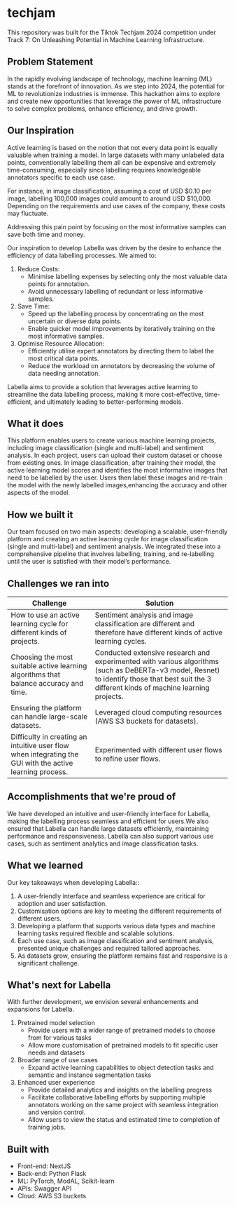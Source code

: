 # techjam
This repository was built for the Tiktok Techjam 2024 competition under Track 7: On Unleashing Potential in Machine Learning Infrastructure.

## Problem Statement

In the rapidly evolving landscape of technology, machine learning (ML) stands at the forefront of innovation. As we step into 2024, the potential for ML to revolutionize industries is immense. This hackathon aims to explore and create new opportunities that leverage the power of ML infrastructure to solve complex problems, enhance efficiency, and drive growth.

## Our Inspiration


Active learning is based on the notion that not every data point is equally valuable when training a model. In large datasets with many unlabeled data points, conventionally labelling them all can be expensive and extremely time-consuming, especially since labelling requires knowledgeable annotators specific to each use case.

For instance, in image classification, assuming a cost of USD $0.10 per image, labelling 100,000 images could amount to around USD $10,000. Depending on the requirements and use cases of the company, these costs may fluctuate.

Addressing this pain point by focusing on the most informative samples can save both time and money.

Our inspiration to develop Labella was driven by the desire to enhance the efficiency of data labelling processes. We aimed to:
1. Reduce Costs:
    - Minimise labelling expenses by selecting only the most valuable data points for annotation.
    - Avoid unnecessary labelling of redundant or less informative samples.
2. Save Time:
    - Speed up the labelling process by concentrating on the most uncertain or diverse data points.
    - Enable quicker model improvements by iteratively training on the most informative samples.
3. Optimise Resource Allocation:
    - Efficiently utilise expert annotators by directing them to label the most critical data points.
    - Reduce the workload on annotators by decreasing the volume of data needing annotation.

Labella aims to provide a solution that leverages active learning to streamline the data labelling process, making it more cost-effective, time-efficient, and ultimately leading to better-performing models.

## What it does

This platform enables users to create various machine learning projects, including image classification (single and multi-label) and sentiment analysis. In each project, users can upload their custom dataset or choose from existing ones. In image classification, after training their model, the active learning model scores and identifies the most informative images that need to be labelled by the user. Users then label these images and re-train the model with the newly labelled images,enhancing the accuracy and other aspects of the model.

## How we built it

Our team focused on two main aspects: developing a scalable, user-friendly platform and creating an active learning cycle for image classification (single and multi-label) and sentiment analysis. We integrated these into a comprehensive pipeline that involves labelling, training, and re-labelling until the user is satisfied with their model’s performance. 

## Challenges we ran into

| Challenge | Solution |
|-----------|----------|
| How to use an active learning cycle for different kinds of projects. | Sentiment analysis and image classification are different and therefore have different kinds of active learning cycles. |
| Choosing the most suitable active learning algorithms that balance accuracy and time. | Conducted extensive research and experimented with various algorithms (such as DeBERTa-v3 model, Resnet) to identify those that best suit the 3 different kinds of machine learning projects. |
| Ensuring the platform can handle large-scale datasets. | Leveraged cloud computing resources (AWS S3 buckets for datasets). |
| Difficulty in creating an intuitive user flow when integrating the GUI with the active learning process. | Experimented with different user flows to refine user flows. |

## Accomplishments that we're proud of

We have developed an intuitive and user-friendly interface for Labella, making the labelling process seamless and efficient for users.We also ensured that Labella can handle large datasets efficiently, maintaining performance and responsiveness. Labella can also support various use cases, such as sentiment analytics and image classification tasks.

## What we learned

Our key takeaways when developing Labella::
1. A user-friendly interface and seamless experience are critical for adoption and user satisfaction.
2. Customisation options are key to meeting the different requirements of different users.
3. Developing a platform that supports various data types and machine learning tasks required flexible and scalable solutions.
4. Each use case, such as image classification and sentiment analysis, presented unique challenges and required tailored approaches.
5. As datasets grow, ensuring the platform remains fast and responsive is a significant challenge.

## What's next for Labella

With further development, we envision several enhancements and expansions for Labella.
1. Pretrained model selection
    - Provide users with a wider range of pretrained models to choose from for various tasks
    - Allow more customisation of pretrained models to fit specific user needs and datasets	
2. Broader range of use cases
    - Expand active learning capabilities to object detection tasks and semantic and instance segmentation tasks
3. Enhanced user experience
    - Provide detailed analytics and insights on the labelling progress
    - Facilitate collaborative labelling efforts by supporting multiple annotators working on the same project with seamless integration and version control.
    - Allow users to view the status and estimated time to completion of training jobs.

## Built with
- Front-end:  NextJS
- Back-end: Python Flask
- ML: PyTorch, ModAL, Scikit-learn
- APIs: Swagger API
- Cloud: AWS S3 buckets
